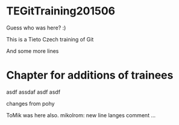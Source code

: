 # TEGitTraining201506

Guess who was here? :)

This is a Tieto Czech training of Git

And some more lines

# Chapter for additions of trainees
asdf
assdaf
asdf
asdf

changes from pohy

ToMik was here also.
mikolrom: new line
langes comment ... 

